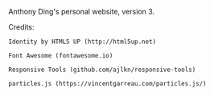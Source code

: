 Anthony Ding's personal website, version 3.

Credits:

	Identity by HTML5 UP (http://html5up.net) 
	
	Font Awesome (fontawesome.io)

	Responsive Tools (github.com/ajlkn/responsive-tools)
	
	particles.js (https://vincentgarreau.com/particles.js/)
